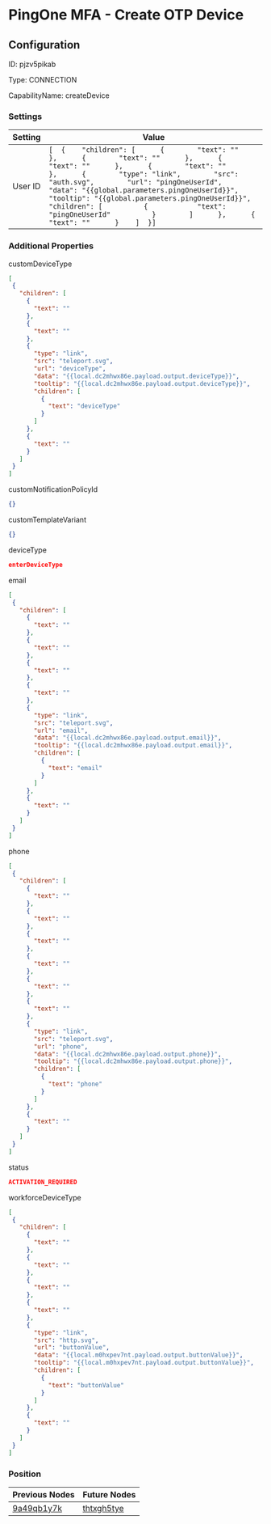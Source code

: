 # PingOne MFA - Create OTP Device
## Configuration
ID:  pjzv5pikab

Type: CONNECTION 

CapabilityName: createDevice

### Settings
| Setting | Value  |
| :------------------------ | ---------------------------------------- |
| User ID |```[  {    "children": [      {        "text": ""      },      {        "text": ""      },      {        "text": ""      },      {        "text": ""      },      {        "type": "link",        "src": "auth.svg",        "url": "pingOneUserId",        "data": "{{global.parameters.pingOneUserId}}",        "tooltip": "{{global.parameters.pingOneUserId}}",        "children": [          {            "text": "pingOneUserId"          }        ]      },      {        "text": ""      }    ]  }] ```| 

 




### Additional Properties
customDeviceType
 ```json 
[
  {
    "children": [
      {
        "text": ""
      },
      {
        "text": ""
      },
      {
        "type": "link",
        "src": "teleport.svg",
        "url": "deviceType",
        "data": "{{local.dc2mhwx86e.payload.output.deviceType}}",
        "tooltip": "{{local.dc2mhwx86e.payload.output.deviceType}}",
        "children": [
          {
            "text": "deviceType"
          }
        ]
      },
      {
        "text": ""
      }
    ]
  }
]
```


customNotificationPolicyId
 ```json 
{}
```


customTemplateVariant
 ```json 
{}
```


deviceType
 ```json 
enterDeviceType
```


email
 ```json 
[
  {
    "children": [
      {
        "text": ""
      },
      {
        "text": ""
      },
      {
        "text": ""
      },
      {
        "text": ""
      },
      {
        "type": "link",
        "src": "teleport.svg",
        "url": "email",
        "data": "{{local.dc2mhwx86e.payload.output.email}}",
        "tooltip": "{{local.dc2mhwx86e.payload.output.email}}",
        "children": [
          {
            "text": "email"
          }
        ]
      },
      {
        "text": ""
      }
    ]
  }
]
```


phone
 ```json 
[
  {
    "children": [
      {
        "text": ""
      },
      {
        "text": ""
      },
      {
        "text": ""
      },
      {
        "text": ""
      },
      {
        "text": ""
      },
      {
        "text": ""
      },
      {
        "type": "link",
        "src": "teleport.svg",
        "url": "phone",
        "data": "{{local.dc2mhwx86e.payload.output.phone}}",
        "tooltip": "{{local.dc2mhwx86e.payload.output.phone}}",
        "children": [
          {
            "text": "phone"
          }
        ]
      },
      {
        "text": ""
      }
    ]
  }
]
```


status
 ```json 
ACTIVATION_REQUIRED
```


workforceDeviceType
 ```json 
[
  {
    "children": [
      {
        "text": ""
      },
      {
        "text": ""
      },
      {
        "text": ""
      },
      {
        "text": ""
      },
      {
        "type": "link",
        "src": "http.svg",
        "url": "buttonValue",
        "data": "{{local.m0hxpev7nt.payload.output.buttonValue}}",
        "tooltip": "{{local.m0hxpev7nt.payload.output.buttonValue}}",
        "children": [
          {
            "text": "buttonValue"
          }
        ]
      },
      {
        "text": ""
      }
    ]
  }
]
```




### Position
| Previous Nodes | Future Nodes |
| :------------- | ------------ |
| [9a49qb1y7k](./9a49qb1y7k.md) | [thtxgh5tye](./thtxgh5tye.md) |